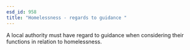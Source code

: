```yaml
---
esd_id: 958
title: "Homelessness - regards to guidance "
---
```


A local authority must have regard to guidance when considering their functions in relation to homelessness.

